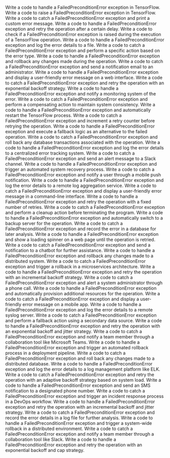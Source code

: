 Write a code to handle a FailedPreconditionError exception in TensorFlow.
Write a code to raise a FailedPreconditionError exception in TensorFlow.
Write a code to catch a FailedPreconditionError exception and print a custom error message.
Write a code to handle a FailedPreconditionError exception and retry the operation after a certain delay.
Write a code to check if a FailedPreconditionError exception is raised during the execution of a TensorFlow operation.
Write a code to handle a FailedPreconditionError exception and log the error details to a file.
Write a code to catch a FailedPreconditionError exception and perform a specific action based on the error type.
Write a code to handle a FailedPreconditionError exception and rollback any changes made during the operation.
Write a code to catch a FailedPreconditionError exception and send a notification email to an administrator.
Write a code to handle a FailedPreconditionError exception and display a user-friendly error message on a web interface.
Write a code to catch a FailedPreconditionError exception and retry the operation with an exponential backoff strategy.
Write a code to handle a FailedPreconditionError exception and notify a monitoring system of the error.
Write a code to catch a FailedPreconditionError exception and perform a compensating action to maintain system consistency.
Write a code to handle a FailedPreconditionError exception and automatically restart the TensorFlow process.
Write a code to catch a FailedPreconditionError exception and increment a retry counter before retrying the operation.
Write a code to handle a FailedPreconditionError exception and execute a fallback logic as an alternative to the failed operation.
Write a code to catch a FailedPreconditionError exception and roll back any database transactions associated with the operation.
Write a code to handle a FailedPreconditionError exception and log the error details to a centralized error tracking system.
Write a code to catch a FailedPreconditionError exception and send an alert message to a Slack channel.
Write a code to handle a FailedPreconditionError exception and trigger an automated system recovery process.
Write a code to catch a FailedPreconditionError exception and notify a user through a mobile push notification.
Write a code to handle a FailedPreconditionError exception and log the error details to a remote log aggregation service.
Write a code to catch a FailedPreconditionError exception and display a user-friendly error message in a command-line interface.
Write a code to handle a FailedPreconditionError exception and retry the operation with a fixed number of retries.
Write a code to catch a FailedPreconditionError exception and perform a cleanup action before terminating the program.
Write a code to handle a FailedPreconditionError exception and automatically switch to a backup server for the operation.
Write a code to catch a FailedPreconditionError exception and record the error in a database for later analysis.
Write a code to handle a FailedPreconditionError exception and show a loading spinner on a web page until the operation is retried.
Write a code to catch a FailedPreconditionError exception and send a notification to a chatbot for further assistance.
Write a code to handle a FailedPreconditionError exception and rollback any changes made to a distributed system.
Write a code to catch a FailedPreconditionError exception and trigger a rollback in a microservices architecture.
Write a code to handle a FailedPreconditionError exception and retry the operation with an incremental backoff strategy.
Write a code to catch a FailedPreconditionError exception and alert a system administrator through a phone call.
Write a code to handle a FailedPreconditionError exception and automatically provision additional resources for the operation.
Write a code to catch a FailedPreconditionError exception and display a user-friendly error message on a mobile app.
Write a code to handle a FailedPreconditionError exception and log the error details to a remote syslog server.
Write a code to catch a FailedPreconditionError exception and perform a fallback action using a secondary data source.
Write a code to handle a FailedPreconditionError exception and retry the operation with an exponential backoff and jitter strategy.
Write a code to catch a FailedPreconditionError exception and notify a team member through a collaboration tool like Microsoft Teams.
Write a code to handle a FailedPreconditionError exception and trigger an automated rollback process in a deployment pipeline.
Write a code to catch a FailedPreconditionError exception and roll back any changes made to a distributed database.
Write a code to handle a FailedPreconditionError exception and log the error details to a log management platform like ELK.
Write a code to catch a FailedPreconditionError exception and retry the operation with an adaptive backoff strategy based on system load.
Write a code to handle a FailedPreconditionError exception and send an SMS notification to a designated phone number.
Write a code to catch a FailedPreconditionError exception and trigger an incident response process in a DevOps workflow.
Write a code to handle a FailedPreconditionError exception and retry the operation with an incremental backoff and jitter strategy.
Write a code to catch a FailedPreconditionError exception and record the error details in a log file for further analysis.
Write a code to handle a FailedPreconditionError exception and trigger a system-wide rollback in a distributed environment.
Write a code to catch a FailedPreconditionError exception and notify a team member through a collaboration tool like Slack.
Write a code to handle a FailedPreconditionError exception and retry the operation with an exponential backoff and cap strategy.